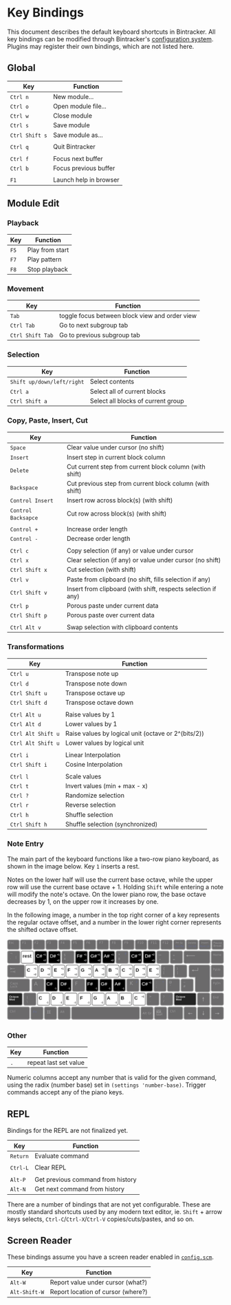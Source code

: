 # Key Bindings

This document describes the default keyboard shortcuts in Bintracker. All key bindings can be modified through Bintracker's [configuration system](configuration.md). Plugins may register their own bindings, which are not listed here.


## Global

Key              | Function
-----------------|----------------------------------------
`Ctrl n`         | New module...
`Ctrl o`         | Open module file...
`Ctrl w`         | Close module
`Ctrl s`         | Save module
`Ctrl Shift s`   | Save module as...
                 |
`Ctrl q`         | Quit Bintracker
                 |
`Ctrl f`         | Focus next buffer
`Ctrl b`         | Focus previous buffer
                 |
`F1`             | Launch help in browser


## Module Edit

### Playback

Key              | Function
-----------------|----------------------------------------
`F5`             | Play from start
`F7`             | Play pattern
`F8`             | Stop playback

### Movement

Key              | Function
-----------------|----------------------------------------
`Tab`            | toggle focus between block view and order view
`Ctrl Tab`       | Go to next subgroup tab
`Ctrl Shift Tab` | Go to previous subgroup tab

### Selection

Key                        | Function
---------------------------|----------------------------------------
`Shift up/down/left/right` | Select contents
`Ctrl a`                   | Select all of current blocks
`Ctrl Shift a`             | Select all blocks of current group

### Copy, Paste, Insert, Cut

Key                 | Function
--------------------|----------------------------------------
`Space`             | Clear value under cursor (no shift)
`Insert`            | Insert step in current block column
`Delete`            | Cut current step from current block column (with shift)
`Backspace`         | Cut previous step from current block column (with shift)
`Control Insert`    | Insert row across block(s) (with shift)
`Control Backsapce` | Cut row across block(s) (with shift)
                    |
`Control +`         | Increase order length
`Control -`         | Decrease order length
                    |
`Ctrl c`            | Copy selection (if any) or value under cursor
`Ctrl x`            | Clear selection (if any) or value under cursor (no shift)
`Ctrl Shift x`      | Cut selection (with shift)
`Ctrl v`            | Paste from clipboard (no shift, fills selection if any)
`Ctrl Shift v`      | Insert from clipboard (with shift, respects selection if any)
`Ctrl p`            | Porous paste under current data
`Ctrl Shift p`      | Porous paste over current data
                    |
`Ctrl Alt v`        | Swap selection with clipboard contents

### Transformations

Key                 | Function
--------------------|----------------------------------------
`Ctrl u`            | Transpose note up
`Ctrl d`            | Transpose note down
`Ctrl Shift u`      | Transpose octave up
`Ctrl Shift d`      | Transpose octave down
                    |
`Ctrl Alt u`        | Raise values by 1
`Ctrl Alt d`        | Lower values by 1
`Ctrl Alt Shift u`  | Raise values by logical unit (octave or 2^(bits/2))
`Ctrl Alt Shift u`  | Lower values by logical unit
                    |
`Ctrl i`            | Linear Interpolation
`Ctrl Shift i`      | Cosine Interpolation
                    |
`Ctrl l`            | Scale values
`Ctrl t`            | Invert values (min + max - x)
`Ctrl ?`            | Randomize selection
`Ctrl r`            | Reverse selection
`Ctrl h`            | Shuffle selection
`Ctrl Shift h`      | Shuffle selection (synchronized)


### Note Entry

The main part of the keyboard functions like a two-row piano keyboard, as shown in the image below. Key `1` inserts a rest.

Notes on the lower half will use the current base octave, while the upper row will use the current base octave + 1. Holding `Shift` while entering a note will modify the note's octave. On the lower piano row, the base octave decreases by 1, on the upper row it increases by one.

In the following image, a number in the top right corner of a key represents the regular octave offset, and a number in the lower right corner represents the shifted octave offset.

![image of keyboard layout](images/keyboard.png)


### Other

Key                 | Function
--------------------|----------------------------------------
`.`                 | repeat last set value

Numeric columns accept any number that is valid for the given command, using the radix (number base) set in `(settings 'number-base)`. Trigger commands accept any of the piano keys.


## REPL

Bindings for the REPL are not finalized yet.

Key              | Function
-----------------|----------------------------------------
`Return`         | Evaluate command
                 |
`Ctrl-L`         | Clear REPL
                 |
`Alt-P`          | Get previous command from history
`Alt-N`          | Get next command from history

There are a number of bindings that are not yet configurable. These are mostly standard shortcuts used by any modern text editor, ie. `Shift` + arrow keys selects, `Ctrl-C`/`Ctrl-X`/`Ctrl-V` copies/cuts/pastes, and so on.

## Screen Reader

These bindings assume you have a screen reader enabled in [`config.scm`](configuration.md).

Key              | Function
-----------------|----------------------------------------
`Alt-W`          | Report value under cursor (what?)
`Alt-Shift-W`    | Report location of cursor (where?)
